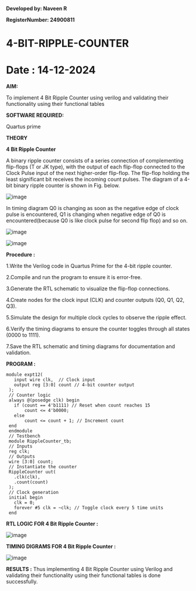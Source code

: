 
**Developed by: Naveen R**

**RegisterNumber: 24900811**

# 4-BIT-RIPPLE-COUNTER
# Date : 14-12-2024

**AIM:**

To implement  4 Bit Ripple Counter using verilog and validating their functionality using their functional tables

**SOFTWARE REQUIRED:**

Quartus prime

**THEORY**

**4 Bit Ripple Counter**

A binary ripple counter consists of a series connection of complementing flip-flops (T or JK type), with the output of each flip-flop connected to the Clock Pulse input of the next higher-order flip-flop. The flip-flop holding the least significant bit receives the incoming count pulses. The diagram of a 4-bit binary ripple counter is shown in Fig. below.

![image](https://github.com/naavaneetha/4-BIT-RIPPLE-COUNTER/assets/154305477/cb4b74d4-31ab-4359-95d0-d22e67daba13)

In timing diagram Q0 is changing as soon as the negative edge of clock pulse is encountered, Q1 is changing when negative edge of Q0 is encountered(because Q0 is like clock pulse for second flip flop) and so on.

![image](https://github.com/naavaneetha/4-BIT-RIPPLE-COUNTER/assets/154305477/a573a7d6-014e-4e54-93e6-e2ac9530960b)

![image](https://github.com/naavaneetha/4-BIT-RIPPLE-COUNTER/assets/154305477/85e1958a-2fc1-49bb-9a9f-d58ccbf3663c)

**Procedure :**

 1.Write the Verilog code in Quartus Prime for the 4-bit ripple counter.
 
 2.Compile and run the program to ensure it is error-free.
 
 3.Generate the RTL schematic to visualize the flip-flop connections.
 
 4.Create nodes for the clock input (CLK) and counter outputs (Q0, Q1, Q2, Q3).
 
 5.Simulate the design for multiple clock cycles to observe the ripple effect.
 
 6.Verify the timing diagrams to ensure the counter toggles through all states (0000 to
 1111).
 
 7.Save the RTL schematic and timing diagrams for documentation and validation.

**PROGRAM :**
```
module expt12(
   input wire clk,  // Clock input
   output reg [3:0] count // 4-bit counter output
 );
 // Counter logic
 always @(posedge clk) begin
   if (count == 4'b1111) // Reset when count reaches 15
       count <= 4'b0000;
   else
       count <= count + 1; // Increment count
 end
 endmodule
 // Testbench
 module RippleCounter_tb;
 // Inputs
 reg clk;
 // Outputs
 wire [3:0] count;
 // Instantiate the counter
 RippleCounter uut(
   .clk(clk),
   .count(count)
 );
 // Clock generation
 initial begin
   clk = 0;
   forever #5 clk = ~clk; // Toggle clock every 5 time units
 end
```

**RTL LOGIC FOR 4 Bit Ripple Counter :**

![image](https://github.com/user-attachments/assets/64e38449-3a35-4607-a43b-4f84b82d5c73)


**TIMING DIGRAMS FOR 4 Bit Ripple Counter :**

![image](https://github.com/user-attachments/assets/f9634bd1-c70c-4bb1-b5c3-dcf859109d07)


**RESULTS :**
Thus implementing 4 Bit Ripple Counter using Verilog and validating their functionality using their functional tables is done successfully.
